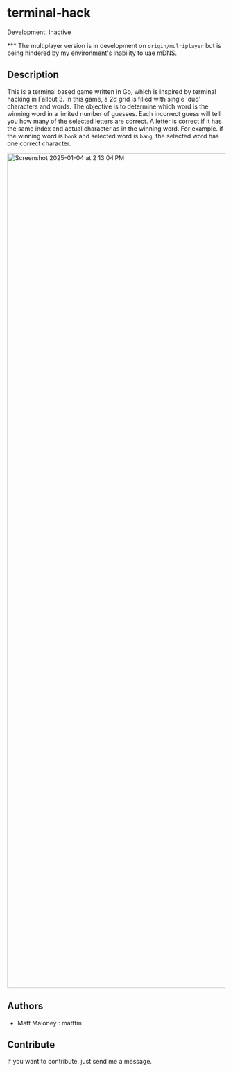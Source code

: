 # terminal-hack

Development: Inactive

*** The multiplayer version is in development on `origin/mulriplayer` but is being hindered by my environment's inability to uae mDNS.

## Description

This is a terminal based game written in Go, which is inspired by terminal hacking in Fallout 3. In this game, a 2d grid is filled with single 'dud' characters and words. The objective is to determine which word is the winning word in a limited number of guesses. Each incorrect guess will tell you how many of the selected letters are correct. A letter is correct if it has the same index and actual character as in the winning word. For example. if the winning word is `book` and selected word is `bang`, the selected word has one correct character.

<img width="1920" alt="Screenshot 2025-01-04 at 2 13 04 PM" src="https://github.com/user-attachments/assets/2436e090-8509-4d30-b40b-b78cff1148ef" />

## Authors

-   Matt Maloney : matttm

## Contribute

If you want to contribute, just send me a message.
